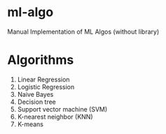 # ml-algo
Manual Implementation of ML Algos (without library)

# Algorithms

1. Linear Regression
2. Logistic Regression
3. Naive Bayes
4. Decision tree
8. Support vector machine (SVM)
6. K-nearest neighbor (KNN)
7. K-means
<!-- 5. Random forest -->
<!-- 9. Gradient boosting -->

